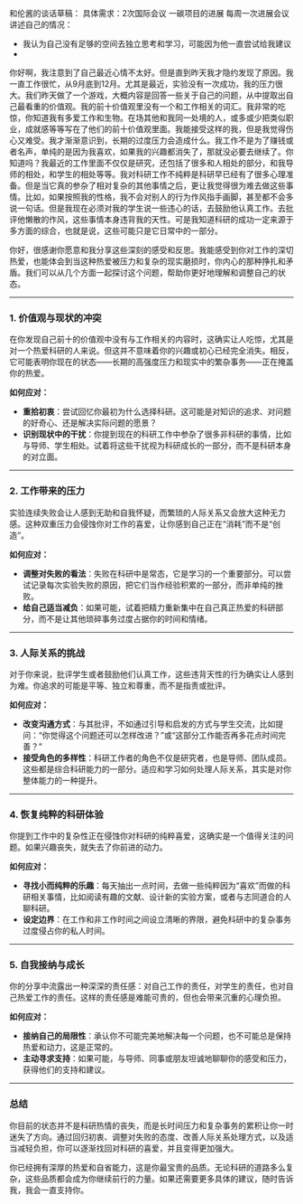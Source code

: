 和伦酱的谈话草稿：
具体需求：2次国际会议
          一碳项目的进展
          每周一次进展会议
讲述自己的情况：
* 我认为自己没有足够的空间去独立思考和学习，可能因为他一直尝试给我建议
* 





你好啊，我注意到了自己最近心情不太好。但是直到昨天我才隐约发现了原因。我一直工作很忙，从9月底到12月。尤其是最近，实验没有一次成功，我的压力很大。我们昨天做了一个游戏，大概内容是回答一些关于自己的问题，从中提取出自己最看重的价值观。我的前十价值观里没有一个和工作相关的词汇。我非常的吃惊，你知道我有多爱工作和生物。在场其他和我同一处境的人，或多或少把类似职业，成就感等等写在了他们的前十价值观里面。我能接受这样的我，但是我觉得伤心又难受。我才渐渐意识到，长期的过度压力会造成什么。我工作不是为了赚钱或者名声，单纯的是因为我喜欢，如果我的兴趣都消失了，那就没必要去继续了。你知道吗？我最近的工作里面不仅仅是研究，还包括了很多和人相处的部分，和我导师的相处，和学生的相处等等。我对科研工作不纯粹是科研早已经有了很多心理准备。但是当它真的参杂了相对复杂的其他事情之后，更让我觉得很为难去做这些事情。比如，如果按照我的性格，我不会对别人的行为作风指手画脚，甚至都不会多说一句话。但是我现在必须对我的学生说一些违心的话，去鼓励他认真工作。去批评他懒散的作风，这些事情本身违背我的天性。可是我知道科研的成功一定来源于多方面的综合，也就是说，这些可能只是它日常中的一部分。

你好，很感谢你愿意和我分享这些深刻的感受和反思。我能感受到你对工作的深切热爱，也能体会到当这种热爱被压力和复杂的现实磨损时，你内心的那种挣扎和矛盾。我们可以从几个方面一起探讨这个问题，帮助你更好地理解和调整自己的状态。

---

### **1. 价值观与现状的冲突**

在你发现自己前十的价值观中没有与工作相关的内容时，这确实让人吃惊，尤其是对一个热爱科研的人来说。但这并不意味着你的兴趣或初心已经完全消失。相反，它可能表明你现在的状态——长期的高强度压力和现实中的繁杂事务——正在掩盖你的热爱。

**如何应对：**

- **重拾初衷**：尝试回忆你最初为什么选择科研。这可能是对知识的追求、对问题的好奇心、还是解决实际问题的愿景？
- **识别现状中的干扰**：你提到现在的科研工作中参杂了很多非科研的事情，比如与导师、学生相处。试着将这些干扰视为科研成长的一部分，而不是科研本身的对立面。

---

### **2. 工作带来的压力**

实验连续失败会让人感到无助和自我怀疑，而繁琐的人际关系又会放大这种无力感。这种双重压力会侵蚀你对工作的喜爱，让你感到自己正在“消耗”而不是“创造”。

**如何应对：**

- **调整对失败的看法**：失败在科研中是常态，它是学习的一个重要部分。可以尝试记录每次实验失败的原因，把它们当作经验积累的一部分，而非单纯的挫败。
- **给自己适当减负**：如果可能，试着把精力重新集中在自己真正热爱的科研部分，而不是让其他琐碎事务过度占据你的时间和情绪。

---

### **3. 人际关系的挑战**

对于你来说，批评学生或者鼓励他们认真工作，这些违背天性的行为确实让人感到为难。你追求的可能是平等、独立和尊重，而不是指责或批评。

**如何应对：**

- **改变沟通方式**：与其批评，不如通过引导和启发的方式与学生交流，比如提问：“你觉得这个问题还可以怎样改进？”或“这部分工作能否再多花点时间完善？”
- **接受角色的多样性**：科研工作者的角色不仅是研究者，也是导师、团队成员。这些都是综合科研能力的一部分。适应和学习如何处理人际关系，其实是对你整体能力的一种提升。

---

### **4. 恢复纯粹的科研体验**

你提到工作中的复杂性正在侵蚀你对科研的纯粹喜爱，这确实是一个值得关注的问题。如果兴趣丧失，就失去了你前进的动力。

**如何应对：**

- **寻找小而纯粹的乐趣**：每天抽出一点时间，去做一些纯粹因为“喜欢”而做的科研相关事情，比如阅读有趣的文献、设计新的实验方案，或者与志同道合的人聊科研。
- **设定边界**：在工作和非工作时间之间设立清晰的界限，避免科研中的复杂事务过度侵占你的私人时间。

---

### **5. 自我接纳与成长**

你的分享中流露出一种深深的责任感：对自己工作的责任，对学生的责任，也对自己热爱工作的责任。这样的责任感是难能可贵的，但也会带来沉重的心理负担。

**如何应对：**

- **接纳自己的局限性**：承认你不可能完美地解决每一个问题，也不可能总是保持热爱和动力，这是正常的。
- **主动寻求支持**：如果可能，与导师、同事或朋友坦诚地聊聊你的感受和压力，获得他们的支持和建议。

---

### **总结**

你目前的状态并不是科研热情的丧失，而是长时间压力和复杂事务的累积让你一时迷失了方向。通过回归初衷、调整对失败的态度、改善人际关系处理方式，以及适当减轻负担，你可以逐渐找回对科研的喜爱，并且变得更加强大。

你已经拥有深厚的热爱和自省能力，这是你最宝贵的品质。无论科研的道路多么复杂，这些品质都会成为你继续前行的力量。如果还需要更多具体的建议，随时告诉我，我会一直支持你。